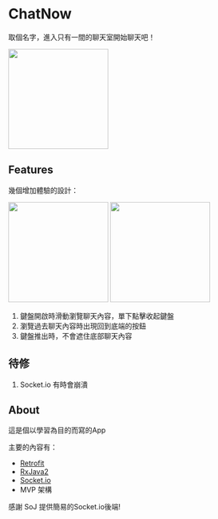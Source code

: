 # ChatNow

取個名字，進入只有一間的聊天室開始聊天吧！

<img src="https://i.imgur.com/HV0BWYq.gif" width="200">


## Features

幾個增加體驗的設計：

<img src="https://i.imgur.com/UMQ0WMY.gif" width="200"> <img src="https://i.imgur.com/iNluFyT.gif" width="200">

1. 鍵盤開啟時滑動瀏覽聊天內容，單下點擊收起鍵盤
2. 瀏覽過去聊天內容時出現回到底端的按鈕
3. 鍵盤推出時，不會遮住底部聊天內容

## 待修

1. Socket.io 有時會崩潰

## About

這是個以學習為目的而寫的App

主要的內容有：

- [Retrofit](http://square.github.io/retrofit/)
- [RxJava2](http://reactivex.io/)
- [Socket.io](https://socket.io/)
- MVP 架構

感謝 SoJ 提供簡易的Socket.io後端!